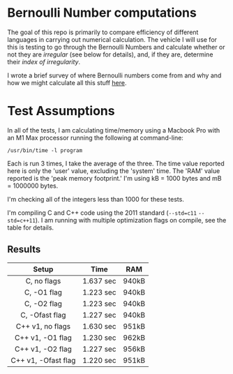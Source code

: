 # Bernoulli Number computations

The goal of this repo is primarily to compare efficiency of different languages in carrying out numerical calculation.  The vehicle I will use for this is testing to go through the Bernoulli Numbers and calculate whether or not they are _irregular_ (see below for details), and, if they are, determine their _index of irregularity_.

I wrote a brief survey of where Bernoulli numbers come from and why and how we might calculate all this stuff [here](Bernoulli.md).

# Test Assumptions

In all of the tests, I am calculating time/memory using a Macbook Pro with an M1 Max processor running the following at command-line:

```/usr/bin/time -l program```

Each is run 3 times, I take the average of the three.  The time value reported here is only the 'user' value, excluding the 'system' time.  The 'RAM' value reported is the 'peak memory footprint.'  I'm using kB = 1000 bytes and mB = 1000000 bytes.

I'm checking all of the integers less than 1000 for these tests.

I'm compiling C and C++ code using the 2011 standard (`--std=c11` `--std=c++11`).  I am running with multiple optimization flags on compile, see the table for details.

## Results

|Setup                 |Time     |RAM    |
|:--------------------:|:-------:|:-----:|
|C, no flags           |1.637 sec|940kB  |
|C, -O1 flag           |1.223 sec|940kB  |
|C, -O2 flag           |1.223 sec|940kB  |
|C, -Ofast flag        |1.227 sec|940kB  |
|C++ v1, no flags      |1.630 sec|951kB  |
|C++ v1, -O1 flag      |1.230 sec|962kB  |
|C++ v1, -O2 flag      |1.227 sec|956kB  |
|C++ v1, -Ofast flag   |1.220 sec|951kB  |
